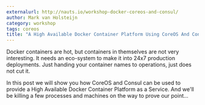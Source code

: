 ```yaml
---
externalurl: http://nauts.io/workshop-docker-coreos-and-consul/
author: Mark van Holsteijn
category: workshop
tags: coreos
title: "A High Available Docker Container Platform Using CoreOS And Consul"
---
```

Docker containers are hot, but containers in themselves are not very interesting. It needs an eco-system to make it into 24x7 production deployments. Just handing your container names to operations, just does not cut it.
<p>
In this post we will show you how CoreOS and Consul can be used to provide a High Available Docker Container Platform as a Service. And we'll be killing a few processes and machines on the way to prove our point...
